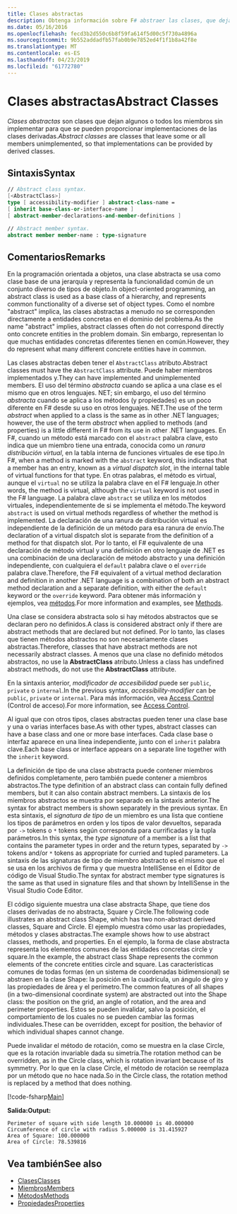 ```yaml
---
title: Clases abstractas
description: Obtenga información sobre F# abstraer las clases, que deja algunos o todos los miembros sin implementar y representan la funcionalidad común de un conjunto diverso de tipos de objeto.
ms.date: 05/16/2016
ms.openlocfilehash: fecd3b2d550c6b8f59fa614f5d00c5f730a4896a
ms.sourcegitcommit: 9b552addadfb57fab0b9e7852ed4f1f1b8a42f8e
ms.translationtype: MT
ms.contentlocale: es-ES
ms.lasthandoff: 04/23/2019
ms.locfileid: "61772780"
---
```

# <a name="abstract-classes"></a><span data-ttu-id="85b35-103">Clases abstractas</span><span class="sxs-lookup"><span data-stu-id="85b35-103">Abstract Classes</span></span>

<span data-ttu-id="85b35-104">*Clases abstractas* son clases que dejan algunos o todos los miembros sin implementar para que se pueden proporcionar implementaciones de las clases derivadas.</span><span class="sxs-lookup"><span data-stu-id="85b35-104">*Abstract classes* are classes that leave some or all members unimplemented, so that implementations can be provided by derived classes.</span></span>

## <a name="syntax"></a><span data-ttu-id="85b35-105">Sintaxis</span><span class="sxs-lookup"><span data-stu-id="85b35-105">Syntax</span></span>

```fsharp
// Abstract class syntax.
[<AbstractClass>]
type [ accessibility-modifier ] abstract-class-name =
[ inherit base-class-or-interface-name ]
[ abstract-member-declarations-and-member-definitions ]

// Abstract member syntax.
abstract member member-name : type-signature
```

## <a name="remarks"></a><span data-ttu-id="85b35-106">Comentarios</span><span class="sxs-lookup"><span data-stu-id="85b35-106">Remarks</span></span>

<span data-ttu-id="85b35-107">En la programación orientada a objetos, una clase abstracta se usa como clase base de una jerarquía y representa la funcionalidad común de un conjunto diverso de tipos de objeto.</span><span class="sxs-lookup"><span data-stu-id="85b35-107">In object-oriented programming, an abstract class is used as a base class of a hierarchy, and represents common functionality of a diverse set of object types.</span></span> <span data-ttu-id="85b35-108">Como el nombre "abstract" implica, las clases abstractas a menudo no se corresponden directamente a entidades concretas en el dominio del problema.</span><span class="sxs-lookup"><span data-stu-id="85b35-108">As the name "abstract" implies, abstract classes often do not correspond directly onto concrete entities in the problem domain.</span></span> <span data-ttu-id="85b35-109">Sin embargo, representan lo que muchas entidades concretas diferentes tienen en común.</span><span class="sxs-lookup"><span data-stu-id="85b35-109">However, they do represent what many different concrete entities have in common.</span></span>

<span data-ttu-id="85b35-110">Las clases abstractas deben tener el `AbstractClass` atributo.</span><span class="sxs-lookup"><span data-stu-id="85b35-110">Abstract classes must have the `AbstractClass` attribute.</span></span> <span data-ttu-id="85b35-111">Puede haber miembros implementados y.</span><span class="sxs-lookup"><span data-stu-id="85b35-111">They can have implemented and unimplemented members.</span></span> <span data-ttu-id="85b35-112">El uso del término *abstracta* cuando se aplica a una clase es el mismo que en otros lenguajes. NET; sin embargo, el uso del término *abstracta* cuando se aplica a los métodos (y propiedades) es un poco diferente en F# desde su uso en otros lenguajes. NET.</span><span class="sxs-lookup"><span data-stu-id="85b35-112">The use of the term *abstract* when applied to a class is the same as in other .NET languages; however, the use of the term *abstract* when applied to methods (and properties) is a little different in F# from its use in other .NET languages.</span></span> <span data-ttu-id="85b35-113">En F#, cuando un método está marcado con el `abstract` palabra clave, esto indica que un miembro tiene una entrada, conocida como un *ranura distribución virtual*, en la tabla interna de funciones virtuales de ese tipo.</span><span class="sxs-lookup"><span data-stu-id="85b35-113">In F#, when a method is marked with the `abstract` keyword, this indicates that a member has an entry, known as a *virtual dispatch slot*, in the internal table of virtual functions for that type.</span></span> <span data-ttu-id="85b35-114">En otras palabras, el método es virtual, aunque el `virtual` no se utiliza la palabra clave en el F# lenguaje.</span><span class="sxs-lookup"><span data-stu-id="85b35-114">In other words, the method is virtual, although the `virtual` keyword is not used in the F# language.</span></span> <span data-ttu-id="85b35-115">La palabra clave `abstract` se utiliza en los métodos virtuales, independientemente de si se implementa el método.</span><span class="sxs-lookup"><span data-stu-id="85b35-115">The keyword `abstract` is used on virtual methods regardless of whether the method is implemented.</span></span> <span data-ttu-id="85b35-116">La declaración de una ranura de distribución virtual es independiente de la definición de un método para esa ranura de envío.</span><span class="sxs-lookup"><span data-stu-id="85b35-116">The declaration of a virtual dispatch slot is separate from the definition of a method for that dispatch slot.</span></span> <span data-ttu-id="85b35-117">Por lo tanto, el F# equivalente de una declaración de método virtual y una definición en otro lenguaje de .NET es una combinación de una declaración de método abstracto y una definición independiente, con cualquiera el `default` palabra clave o el `override` palabra clave.</span><span class="sxs-lookup"><span data-stu-id="85b35-117">Therefore, the F# equivalent of a virtual method declaration and definition in another .NET language is a combination of both an abstract method declaration and a separate definition, with either the `default` keyword or the `override` keyword.</span></span> <span data-ttu-id="85b35-118">Para obtener más información y ejemplos, vea [métodos](members/methods.md).</span><span class="sxs-lookup"><span data-stu-id="85b35-118">For more information and examples, see [Methods](members/methods.md).</span></span>

<span data-ttu-id="85b35-119">Una clase se considera abstracta solo si hay métodos abstractos que se declaran pero no definidos.</span><span class="sxs-lookup"><span data-stu-id="85b35-119">A class is considered abstract only if there are abstract methods that are declared but not defined.</span></span> <span data-ttu-id="85b35-120">Por lo tanto, las clases que tienen métodos abstractos no son necesariamente clases abstractas.</span><span class="sxs-lookup"><span data-stu-id="85b35-120">Therefore, classes that have abstract methods are not necessarily abstract classes.</span></span> <span data-ttu-id="85b35-121">A menos que una clase no definido métodos abstractos, no use la **AbstractClass** atributo.</span><span class="sxs-lookup"><span data-stu-id="85b35-121">Unless a class has undefined abstract methods, do not use the **AbstractClass** attribute.</span></span>

<span data-ttu-id="85b35-122">En la sintaxis anterior, *modificador de accesibilidad* puede ser `public`, `private` o `internal`.</span><span class="sxs-lookup"><span data-stu-id="85b35-122">In the previous syntax, *accessibility-modifier* can be `public`, `private` or `internal`.</span></span> <span data-ttu-id="85b35-123">Para más información, vea [Access Control](access-control.md) (Control de acceso).</span><span class="sxs-lookup"><span data-stu-id="85b35-123">For more information, see [Access Control](access-control.md).</span></span>

<span data-ttu-id="85b35-124">Al igual que con otros tipos, clases abstractas pueden tener una clase base y una o varias interfaces base.</span><span class="sxs-lookup"><span data-stu-id="85b35-124">As with other types, abstract classes can have a base class and one or more base interfaces.</span></span> <span data-ttu-id="85b35-125">Cada clase base o interfaz aparece en una línea independiente, junto con el `inherit` palabra clave.</span><span class="sxs-lookup"><span data-stu-id="85b35-125">Each base class or interface appears on a separate line together with the `inherit` keyword.</span></span>

<span data-ttu-id="85b35-126">La definición de tipo de una clase abstracta puede contener miembros definidos completamente, pero también puede contener a miembros abstractos.</span><span class="sxs-lookup"><span data-stu-id="85b35-126">The type definition of an abstract class can contain fully defined members, but it can also contain abstract members.</span></span> <span data-ttu-id="85b35-127">La sintaxis de los miembros abstractos se muestra por separado en la sintaxis anterior.</span><span class="sxs-lookup"><span data-stu-id="85b35-127">The syntax for abstract members is shown separately in the previous syntax.</span></span> <span data-ttu-id="85b35-128">En esta sintaxis, el *signatura de tipo* de un miembro es una lista que contiene los tipos de parámetros en orden y los tipos de valor devueltos, separada por `->` tokens o `*` tokens según corresponda para currificadas y la tupla parámetros.</span><span class="sxs-lookup"><span data-stu-id="85b35-128">In this syntax, the *type signature* of a member is a list that contains the parameter types in order and the return types, separated by `->` tokens and/or `*` tokens as appropriate for curried and tupled parameters.</span></span> <span data-ttu-id="85b35-129">La sintaxis de las signaturas de tipo de miembro abstracto es el mismo que el se usa en los archivos de firma y que muestra IntelliSense en el Editor de código de Visual Studio.</span><span class="sxs-lookup"><span data-stu-id="85b35-129">The syntax for abstract member type signatures is the same as that used in signature files and that shown by IntelliSense in the Visual Studio Code Editor.</span></span>

<span data-ttu-id="85b35-130">El código siguiente muestra una clase abstracta Shape, que tiene dos clases derivadas de no abstracta, Square y Circle.</span><span class="sxs-lookup"><span data-stu-id="85b35-130">The following code illustrates an abstract class Shape, which has two non-abstract derived classes, Square and Circle.</span></span> <span data-ttu-id="85b35-131">El ejemplo muestra cómo usar las propiedades, métodos y clases abstractas.</span><span class="sxs-lookup"><span data-stu-id="85b35-131">The example shows how to use abstract classes, methods, and properties.</span></span> <span data-ttu-id="85b35-132">En el ejemplo, la forma de clase abstracta representa los elementos comunes de las entidades concretas circle y square.</span><span class="sxs-lookup"><span data-stu-id="85b35-132">In the example, the abstract class Shape represents the common elements of the concrete entities circle and square.</span></span> <span data-ttu-id="85b35-133">Las características comunes de todas formas (en un sistema de coordenadas bidimensional) se abstraen en la clase Shape: la posición en la cuadrícula, un ángulo de giro y las propiedades de área y el perímetro.</span><span class="sxs-lookup"><span data-stu-id="85b35-133">The common features of all shapes (in a two-dimensional coordinate system) are abstracted out into the Shape class: the position on the grid, an angle of rotation, and the area and perimeter properties.</span></span> <span data-ttu-id="85b35-134">Estos se pueden invalidar, salvo la posición, el comportamiento de los cuales no se pueden cambiar las formas individuales.</span><span class="sxs-lookup"><span data-stu-id="85b35-134">These can be overridden, except for position, the behavior of which individual shapes cannot change.</span></span>

<span data-ttu-id="85b35-135">Puede invalidar el método de rotación, como se muestra en la clase Circle, que es la rotación invariable dada su simetría.</span><span class="sxs-lookup"><span data-stu-id="85b35-135">The rotation method can be overridden, as in the Circle class, which is rotation invariant because of its symmetry.</span></span> <span data-ttu-id="85b35-136">Por lo que en la clase Circle, el método de rotación se reemplaza por un método que no hace nada.</span><span class="sxs-lookup"><span data-stu-id="85b35-136">So in the Circle class, the rotation method is replaced by a method that does nothing.</span></span>

[!code-fsharp[Main](../../../samples/snippets/fsharp/lang-ref-1/snippet2901.fs)]

<span data-ttu-id="85b35-137">**Salida:**</span><span class="sxs-lookup"><span data-stu-id="85b35-137">**Output:**</span></span>

```
Perimeter of square with side length 10.000000 is 40.000000
Circumference of circle with radius 5.000000 is 31.415927
Area of Square: 100.000000
Area of Circle: 78.539816
```

## <a name="see-also"></a><span data-ttu-id="85b35-138">Vea también</span><span class="sxs-lookup"><span data-stu-id="85b35-138">See also</span></span>

- [<span data-ttu-id="85b35-139">Clases</span><span class="sxs-lookup"><span data-stu-id="85b35-139">Classes</span></span>](classes.md)
- [<span data-ttu-id="85b35-140">Miembros</span><span class="sxs-lookup"><span data-stu-id="85b35-140">Members</span></span>](members/index.md)
- [<span data-ttu-id="85b35-141">Métodos</span><span class="sxs-lookup"><span data-stu-id="85b35-141">Methods</span></span>](members/methods.md)
- [<span data-ttu-id="85b35-142">Propiedades</span><span class="sxs-lookup"><span data-stu-id="85b35-142">Properties</span></span>](members/Properties.md)